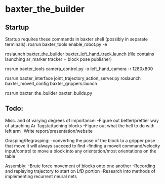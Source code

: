 # baxter_the_builder
## Startup
Startup requires these commands in baxter shell (possibly in separate terminals):
rosrun baxter_tools enable_robot.py -e

roslaunch baxter_the_builder baxter_left_hand_track.launch 
(file contains launching ar_marker tracker + block pose publisher)

rosrun baxter_tools camera_control.py -o left_hand_camera -r 1280x800

rosrun baxter_interface joint_trajectory_action_server.py
roslaunch baxter_moveit_config baxter_grippers.launch

rosrun baxter_the_builder baxter_builds.py

## Todo:
Misc. and of varying degrees of importance:
-Figure out better/prettier way of attaching Ar-Tags/attaching blocks
-Figure out what the hell to do with left arm
-Write report/presentation/website

Grasping/Regrasping:
-converting the pose of the block to a gripper pose that move it will always succeed to find
-finding a moveit command/velocity input/control to move a block into any orientation/most orientations on the table

Assembly:
-Brute force movement of blocks onto one another
-Recording and replaying trajectory to start on LfD portion
-Research into methods of implementing recurrent neural nets